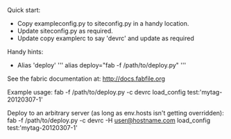 Quick start:
* Copy exampleconfig.py to siteconfig.py in a handy location.
* Update siteconfig.py as required.
* Update copy examplerc to say 'devrc' and update as required

Handy hints:
* Alias 'deploy'
'''
alias deploy="fab -f /path/to/deploy.py"
'''

See the fabric documentation at: http://docs.fabfile.org

Example usage:
  fab -f /path/to/deploy.py -c devrc load_config test:'mytag-20120307-1'

  Deploy to an arbitrary server (as long as env.hosts isn't getting overridden):
  fab -f /path/to/deploy.py -c devrc -H user@hostname.com load_config test:'mytag-20120307-1'
